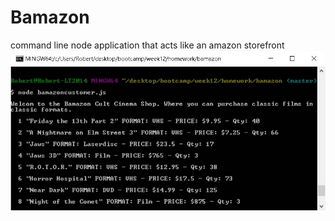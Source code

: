# Bamazon
command line node application that acts like an amazon storefront
![alt tag](https://github.com/robbethencourt/Bamazon/blob/master/screen_capture_images/Bamazon-sc-1.jpg)